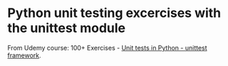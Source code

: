 # Python unit testing excercises with the unittest module
From Udemy course: 
100+ Exercises - [Unit tests in Python - unittest framework](https://www.udemy.com/course/unit-testing-python-unittest-framework/).
